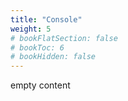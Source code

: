 ```yaml
---
title: "Console"
weight: 5
# bookFlatSection: false
# bookToc: 6
# bookHidden: false
---
```


empty content
